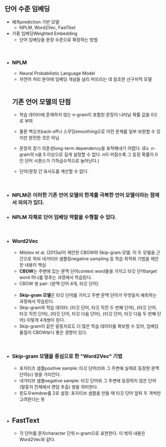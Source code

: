 ## 단어 수준 임베딩

- 예측prediction 기반 모델
  - NPLM, Word2Vec, FastText
- 가중 임베딩Weighted Embedding
  - 단어 임베딩을 문장 수준으로 확장하는 방법

<br>

- ### NPLM

  - Neural Probabilistic Language Model
  - 자연어 처리 분야에 임베딩 개념을 널리 퍼뜨리는 데 일조한 선구자적 모델

  <br>

  ## 기존 언어 모델의 단점

  - 학습 데이터에 존재하지 않는 n-gram이 포함된 문장이 나타날 확률 값을 0으로 부여

  - 물론 백오프back-off나 스무딩smoothing으로 이런 문제를 일부 보완할 수 있지만 완전한 것은 아님
  - 문장의 장기 의존성long-term dependency을 포착해내기 어렵다. (Ex. n-gram의 n을 5 이상으로 길게 설정할 수 없다. n이 커질수록 그 등장 확률이 0인 단어 시퀀스가 기하급수적으로 늘어난다.)
  - 단어/문장 간 유사도를 계산할 수 없다.

  <br>

- ### NPLM은 이러한 기존 언어 모델의 한계를 극복한 언어 모델이라는 점에서 의의가 있다.

- ### NPLM 자체로 단어 임베딩 역할을 수행할 수 있다.

<br>

- ### Word2Vec

  - Milolov et al. (2013a)이 제안한 CBOW와 Skip-gram 모델. 이 두 모델을 근간으로 하되 네거티브 샘플링negative sampling 등 학습 최적화 기법을 제안한 내용이 핵심
  - **CBOW**는 주변에 있는 문맥 단어context word들을 가지고 타깃 단어target word 하나를 맞추는 과정에서 학습된다.
  - CBOW 쌍 pair: {문맥 단어 4개, 타깃 단어}

  <br>

  - **Skip-gram 모델**은 타깃 단어를 가지고 주변 문맥 단어가 무엇일지 예측하는 과정에서 학습된다.
  - Skip-gram의 학습 데이터: {타깃 단어, 타깃 직전 두 번째 단어}, {타깃 단어, 타깃 직전 단어}, {타깃 단어, 타깃 다음 단어}, {타깃 단어, 타깃 다음 두 번째 단어} 이렇게 4개쌍이 된다.
  - Skip-gram이 같은 말뭉치로도 더 많은 학습 데이터를 확보할 수 있어, 임베딩 품질이 CBOW보다 좋은 경향이 있다.

<br>

- ### Skip-gram 모델을 중심으로 한 "Word2Vec" 기법

  - 포지티즈 샘플positive sample: 타깃 단어(t)와 그 주변에 실제로 등장한 문맥 단어(c) 쌍을 가리킨다.
  - 네거티브 샘플negative sample: 타깃 단어와 그 주변에 등장하지 않은 단어(말뭉치 전체에서 랜덤 추출) 쌍을 의미한다.
  - 윈도우window를 2로 설정: 포지티브 샘플을 만들 때 타깃 단어 앞뒤 두 개씩만 고려한다는 뜻

  <br>

- ## FastText

  - 각 단어를 문자character 단위 n-gram으로 표현한다. 이 밖의 내용은 Word2Vec와 같다.

